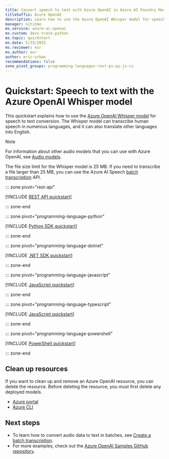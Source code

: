 ```yaml
---
title: Convert speech to text with Azure OpenAI in Azure AI Foundry Models
titleSuffix: Azure OpenAI
description: Learn how to use the Azure OpenAI Whisper model for speech to text conversion.
manager: nitinme
ms.service: azure-ai-openai
ms.custom: devx-track-python
ms.topic: quickstart
ms.date: 5/23/2025
ms.reviewer: eur
ms.author: eur
author: eric-urban
recommendations: false
zone_pivot_groups: programming-languages-rest-ps-py-js-cs
---
```


# Quickstart: Speech to text with the Azure OpenAI Whisper model

This quickstart explains how to use the [Azure OpenAI Whisper model](../../ai-services/speech-service/whisper-overview.md) for speech to text conversion. The Whisper model can transcribe human speech in numerous languages, and it can also translate other languages into English.

> [!NOTE]
> For information about other audio models that you can use with Azure OpenAI, see [Audio models](./concepts/models.md?tabs=standard-audio#standard-deployment-regional-models-by-endpoint).

The file size limit for the Whisper model is 25 MB. If you need to transcribe a file larger than 25 MB, you can use the Azure AI Speech [batch transcription](../../ai-services/speech-service/batch-transcription-create.md#use-a-whisper-model) API.

::: zone pivot="rest-api"

[!INCLUDE [REST API quickstart](includes/whisper-rest.md)]

::: zone-end

::: zone pivot="programming-language-python"

[!INCLUDE [Python SDK quickstart](includes/whisper-python.md)]

::: zone-end

::: zone pivot="programming-language-dotnet"

[!INCLUDE [.NET SDK quickstart](includes/whisper-dotnet.md)]

::: zone-end

::: zone pivot="programming-language-javascript"

[!INCLUDE [JavaScript quickstart](includes/whisper-javascript.md)]

::: zone-end

::: zone pivot="programming-language-typescript"

[!INCLUDE [JavaScript quickstart](includes/whisper-typescript.md)]

::: zone-end

::: zone pivot="programming-language-powershell"

[!INCLUDE [PowerShell quickstart](includes/whisper-powershell.md)]

::: zone-end

## Clean up resources

If you want to clean up and remove an Azure OpenAI resource, you can delete the resource. Before deleting the resource, you must first delete any deployed models.

- [Azure portal](../../ai-services/multi-service-resource.md?pivots=azportal#clean-up-resources)
- [Azure CLI](../../ai-services/multi-service-resource.md?pivots=azcli#clean-up-resources)

## Next steps

* To learn how to convert audio data to text in batches, see [Create a batch transcription](../../ai-services/speech-service/batch-transcription-create.md).
* For more examples, check out the [Azure OpenAI Samples GitHub repository](https://github.com/Azure-Samples/openai).
